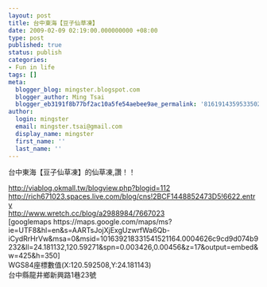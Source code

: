 ```yaml
---
layout: post
title: 台中東海【豆子仙草凍】
date: 2009-02-09 02:19:00.000000000 +08:00
type: post
published: true
status: publish
categories:
- Fun in life
tags: []
meta:
  blogger_blog: mingster.blogspot.com
  blogger_author: Ming Tsai
  blogger_eb3191f8b77bf2ac10a5fe54aebee9ae_permalink: '8161914359533502175'
author:
  login: mingster
  email: mingster.tsai@gmail.com
  display_name: mingster
  first_name: ''
  last_name: ''
---
```

<p>台中東海【豆子仙草凍】的仙草凍,讚！！</p>
<p><a href="http://viablog.okmall.tw/blogview.php?blogid=112">http://viablog.okmall.tw/blogview.php?blogid=112</a><br /><a href="http://rich671023.spaces.live.com/blog/cns!2BCF1448852473D5!6622.entry">http://rich671023.spaces.live.com/blog/cns!2BCF1448852473D5!6622.entry</a><br /><a href="http://www.wretch.cc/blog/a2988984/7667023">http://www.wretch.cc/blog/a2988984/7667023</a><br />[googlemaps https://maps.google.com/maps/ms?ie=UTF8&amp;hl=en&amp;s=AARTsJojXjExgUzwrfWa6Qb-iCydRrHrVw&amp;msa=0&amp;msid=101639218331541521164.0004626c9cd9d074b9232&amp;ll=24.181132,120.59271&amp;spn=0.003426,0.00456&amp;z=17&amp;output=embed&amp;w=425&amp;h=350]<br />WGS84座標數值(X:120.592508,Y:24.181143)<br />台中縣龍井鄉新興路1巷23號</p>

